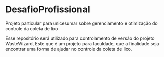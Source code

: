 # DesafioProfissional
Projeto particular para unicesumar sobre gerenciamento e otimização do controle da coleta de lixo

Esse repositório será utilizado para controlamento de versão do projeto WasteWizard,
Este que é um projeto para faculdade, que a finalidade seja encontrar uma forma de ajudar no controle da coleta de lixo.
